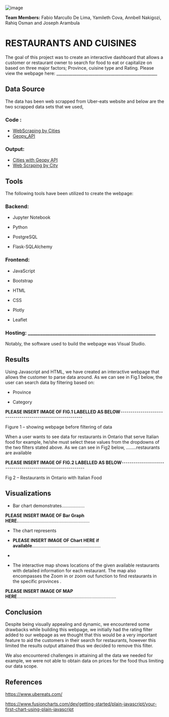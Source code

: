 ![image](https://github.com/Annbelbella/Belly_Button_Challenge/assets/124645643/fb5fa27a-c953-420f-86ac-aca8b1ccb77c)

**Team Members:** Fabio Marcullo De Lima, Yamileth Cova, Annbell Nakigozi, Rahiq Osman and Joseph Arambula

# **R**ESTAURANTS AND **C**UISINES

The goal of this project was to create an interactive dashboard that allows a customer or restaurant owner to search for food to eat or capitalize on based on three major factors; Province, cuisine type and Rating. Please view the webpage here: __________________________________________________

## Data Source
The data has been web scrapped from Uber-eats website and below are the two scrapped data sets that we used,

### Code :
- [WebScraping by Cities](https://github.com/fabiomarcullo/Project_3_Food_Delivery/tree/main/Cities/)
- [Geopy_API](https://github.com/fabiomarcullo/Project_3_Food_Delivery/tree/main/Jupyter%20Files/Geopy_API.ipynb)
  
### Output:
- [Cities with Geopy API](https://github.com/fabiomarcullo/Project_3_Food_Delivery/tree/Fabio/Resources/Restaurant_File_with_address.csv)
- [Web Scraping by City](https://github.com/fabiomarcullo/Project_3_Food_Delivery/tree/Fabio/Resources)

  
## Tools

The following tools have been utilized to create the webpage:

### Backend:

- Jupyter Notebook

- Python

- PostgreSQL

- Flask-SQLAlchemy

### Frontend:

- JavaScript

- Bootstrap

- HTML

- CSS

- Plotly

- Leaflet

### Hosting: ____________________________________________________

Notably, the software used to build the webpage was Visual Studio.

## Results

Using Javascript and HTML, we have created an interactive webpage that allows the customer to parse data around. As we can see in Fig.1 below, the user can search data by filtering based on:

- Province

- Category

**PLEASE INSERT IMAGE OF FIG.1 LABELLED AS BELOW**-----------------------------------------------------------

Figure 1 – showing webpage before filtering of data




When a user wants to see data for restaurants in Ontario that serve Italian food for example, he/she must select these values from the dropdowns of the two filters stated above. As we can see in Fig2 below, ……..restaurants are available

**PLEASE INSERT IMAGE OF FIG.2 LABELLED AS BELOW**------------------------------------------------------------

Fig 2 – Restaurants in Ontario with Italian Food


## Visualizations

- Bar chart demonstrates………………

**PLEASE INSERT IMAGE OF Bar Graph HERE.**........................................................

- The chart represents

- **PLEASE INSERT IMAGE OF Chart HERE if available**......................................................
- 

- The interactive map shows locations of the given available restaurants with detailed information for each restaurant. The map also encompasses the Zoom in or zoom out function to find restaurants in the specific provinces .


**PLEASE INSERT IMAGE OF MAP HERE**..............................................................................


## Conclusion

Despite being visually appealing and dynamic, we encountered some drawbacks while building this webpage, we initially had the rating filter added to our webpage as we thought that this would be a very important feature to aid the customers in their search for restaurants, however this limited the results output attained thus we decided to remove this filter. 

We also encountered challenges in attaining all the data we needed for example, we were not able to obtain data on prices for the food thus limiting our data scope.

## References
https://www.ubereats.com/

https://www.fusioncharts.com/dev/getting-started/plain-javascript/your-first-chart-using-plain-javascript

